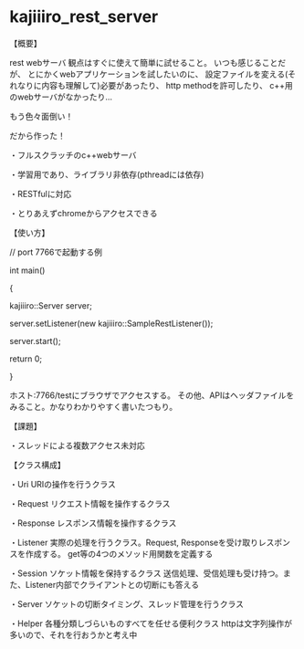 kajiiiro_rest_server
====================

【概要】

rest webサーバ
観点はすぐに使えて簡単に試せること。
いつも感じることだが、
とにかくwebアプリケーションを試したいのに、
設定ファイルを変える(それなりに内容も理解して)必要があったり、
http methodを許可したり、
c++用のwebサーバがなかったり…

もう色々面倒い！

だから作った！

・フルスクラッチのc++webサーバ

・学習用であり、ライブラリ非依存(pthreadには依存)

・RESTfulに対応

・とりあえずchromeからアクセスできる

【使い方】

// port 7766で起動する例

int main()

{

kajiiiro::Server server;

server.setListener(new kajiiiro::SampleRestListener());

server.start();

return 0;

}

ホスト:7766/testにブラウザでアクセスする。
その他、APIはヘッダファイルをみること。かなりわかりやすく書いたつもり。

【課題】

・スレッドによる複数アクセス未対応

【クラス構成】

・Uri        URIの操作を行うクラス

・Request    リクエスト情報を操作するクラス

・Response   レスポンス情報を操作するクラス

・Listener   実際の処理を行うクラス。Request, Responseを受け取りレスポンスを作成する。
        get等の4つのメソッド用関数を定義する

・Session    ソケット情報を保持するクラス
        送信処理、受信処理も受け持つ。また、Listener内部でクライアントとの切断にも答える

・Server     ソケットの切断タイミング、スレッド管理を行うクラス

・Helper     各種分類しづらいものすべてを任せる便利クラス
        httpは文字列操作が多いので、それを行おうかと考え中


